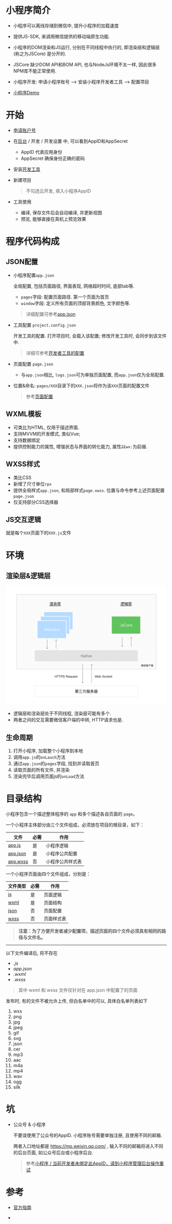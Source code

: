 # 小程序简介

* 小程序可以离线存储到微信中, 提升小程序的加载速度
* 提供JS-SDK, 来调用微信提供的移动端原生功能.
* 小程序的DOM渲染和JS运行, 分别在不同线程中执行的, 即渲染层和逻辑层 (称之为JSCore) 是分开的. 
* JSCore 缺少DOM API和BOM API, 也与NodeJs环境不太一样, 因此很多NPM库不能正常使用.
* 小程序开发: 申请小程序账号 --> 安装小程序开发者工具 --> 配置项目

* [小程序Demo](https://github.com/wechat-miniprogram/miniprogram-demo)

# 开始

* [申请账户号](https://mp.weixin.qq.com/wxopen/waregister?action=step1)

* 在[后台](https://mp.weixin.qq.com/) / 开发 / 开发设置 中, 可以看到AppID和AppSecret

  * AppID 代表应用身份
  * AppSecret 确保身份正确的密码

* 安装[开发工具](https://developers.weixin.qq.com/miniprogram/dev/devtools/download.html)

* 新建项目

  > 不勾选云开发, 填入小程序AppID

* 工具使用

  * 编译, 保存文件后会自动编译, 并更新视图
  * 预览, 能够直接在真机上预览效果

# 程序代码构成

## JSON配置

* 小程序配置`app.json`

  全局配置, 包括页面路径, 界面表现, 网络超时时间, 底部tab等.

  * `pages`字段: 配置页面路径. 第一个页面为首页
  * `window`字段: 定义所有页面的顶部背景颜色, 文字颜色等.

  > 详细配置可参考[app.json](https://developers.weixin.qq.com/miniprogram/dev/framework/config.html)

* 工具配置 `project.config.json`

  开发工具的配置. 打开项目时, 会载入该配置; 修改开发工具时, 会同步到该文件中.

  > 详细可参考[开发者工具的配置](https://developers.weixin.qq.com/miniprogram/dev/devtools/projectconfig.html)

* 页面配置 `page.json`

  * 与`app.json`相比, `logs.json`可为单独页面配置, 而`app.json`仅为全局配置.
* 位置&命名: `pages/XXX`目录下的`XXX.json`将作为该`XXX`页面的配置文件
  
  > 参考[页面配置](https://developers.weixin.qq.com/miniprogram/dev/framework/config.html#%E9%A1%B5%E9%9D%A2%E9%85%8D%E7%BD%AE)

## WXML模板

* 可类比为HTML, 仅用于描述界面.
* 支持MVVM的开发模式, 类似Vue; 
* 支持数据绑定
* 提供控制能力的属性, 增强状态与界面的转化能力, 属性以`wx:`为前缀.

## WXSS样式

* 类比CSS
* 新增了尺寸单位`rpx`
* 提供全局样式`app.json`, 和局部样式`page.xwss`. 位置与命令参考上述页面配置`page.json`
* 仅支持部分CSS选择器

## JS交互逻辑

就是每个`XXX`页面下的`XXX.js`文件

# 环境

## 渲染层&逻辑层

![img](.%E5%BE%AE%E4%BF%A1%E5%B0%8F%E7%A8%8B%E5%BA%8F/4-1.ad156d1c.png)

* 逻辑层和渲染层处于不同线程, 渲染层可能有多个.
* 两者之间的交互需要微信客户端的中转, HTTP请求也是.

## 生命周期

1. 打开小程序, 加载整个小程序到本地
2. 调用`app.js`的`onLauch`方法
3. 通过`app.json`的`pages`字段, 找到并读取首页
4. 读取页面的所有文件, 并渲染
5. 渲染完毕后调用页面js的`onLoad`方法

# 目录结构

小程序包含一个描述整体程序的 `app` 和多个描述各自页面的 `page`。

一个小程序主体部分由三个文件组成，必须放在项目的根目录，如下：

| 文件                                                         | 必需 | 作用             |
| ------------------------------------------------------------ | ---- | ---------------- |
| [app.js](https://developers.weixin.qq.com/miniprogram/dev/framework/app-service/app.html) | 是   | 小程序逻辑       |
| [app.json](https://developers.weixin.qq.com/miniprogram/dev/framework/config.html) | 是   | 小程序公共配置   |
| [app.wxss](https://developers.weixin.qq.com/miniprogram/dev/framework/view/wxss.html) | 否   | 小程序公共样式表 |

一个小程序页面由四个文件组成，分别是：

| 文件类型                                                     | 必需 | 作用       |
| ------------------------------------------------------------ | ---- | ---------- |
| [js](https://developers.weixin.qq.com/miniprogram/dev/framework/app-service/page.html) | 是   | 页面逻辑   |
| [wxml](https://developers.weixin.qq.com/miniprogram/dev/framework/view/wxml/) | 是   | 页面结构   |
| [json](https://developers.weixin.qq.com/miniprogram/dev/framework/config.html#页面配置) | 否   | 页面配置   |
| [wxss](https://developers.weixin.qq.com/miniprogram/dev/framework/view/wxss.html) | 否   | 页面样式表 |

>  **注意：为了方便开发者减少配置项，描述页面的四个文件必须具有相同的路径与文件名。**

------------

以下文件编译后, 将不存在

* *.js*
* *app.json*
* *.wxml*
* *.wxss*

> 其中 wxml 和 wxss 文件仅针对在 app.json 中配置了的页面

发布时, 有的文件不被允许上传, 但白名单中的可以, 具体白名单列表如下

1. wxs
2. png
3. jpg
4. jpeg
5. gif
6. svg
7. json
8. cer
9. mp3
10. aac
11. m4a
12. mp4
13. wav
14. ogg
15. silk

# 坑

* 公众号 & 小程序

  不要误使用了公众号的AppID. 小程序账号需要单独注册, 且使用不同的邮箱. 

  两者入口地址都是 https://mp.weixin.qq.com/ , 输入不同的邮箱将进入不同的后台页面, 如公众号后台或小程序后台.

  > 参考[小程序 / 当前开发者未绑定此AppID，请到小程序管理后台操作重试](https://blog.csdn.net/zhumizhumi/article/details/102819835)

# 参考

* [官方指南](https://developers.weixin.qq.com/miniprogram/dev/framework/)

* 